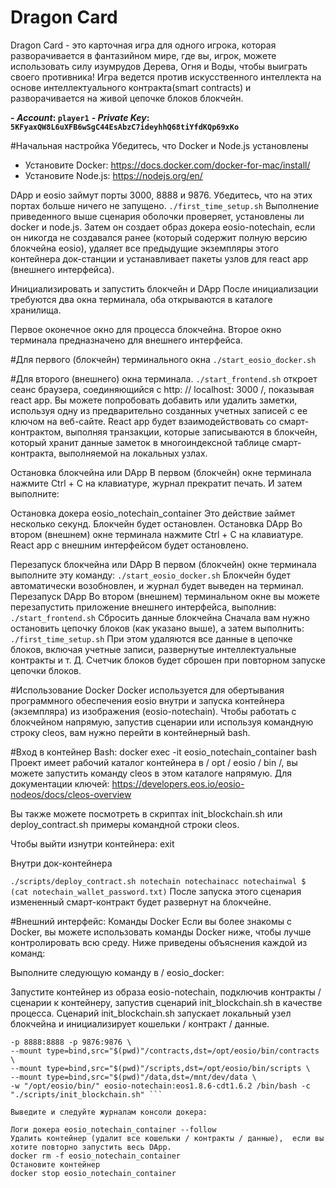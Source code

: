# Dragon Card
Dragon Card - это карточная игра для одного игрока, которая разворачивается в фантазийном мире, где вы, игрок, можете использовать силу изумрудов  Дерева, Огня и Воды, чтобы выиграть своего противника! Игра ведется против искусственного интеллекта на основе интеллектуального контракта(smart contracts) и разворачивается на живой цепочке блоков блокчейн.
 
**- *Account*: `player1`**
**- *Private Key*: `5KFyaxQW8L6uXFB6wSgC44EsAbzC7ideyhhQ68tiYfdKQp69xKo`**

#Начальная настройка
Убедитесь, что Docker и Node.js установлены

* Установите Docker: https://docs.docker.com/docker-for-mac/install/
* Установите Node.js: https://nodejs.org/en/

DApp и eosio займут порты 3000, 8888 и 9876. Убедитесь, что на этих портах больше ничего не запущено.
```./first_time_setup.sh```
Выполнение приведенного выше сценария оболочки проверяет, установлены ли docker и node.js. Затем он создает образ докера eosio-notechain, если он никогда не создавался ранее (который содержит полную версию блокчейна eosio), удаляет все предыдущие экземпляры этого контейнера док-станции и устанавливает пакеты узлов для react app (внешнего интерфейса).

Инициализировать и запустить блокчейн и DApp
После инициализации требуются два окна терминала, оба открываются в каталоге хранилища.

Первое оконечное окно для процесса блокчейна.
Второе окно терминала предназначено для внешнего интерфейса.

#Для первого (блокчейн) терминального окна 
```./start_eosio_docker.sh```




#Для второго (внешнего) окна терминала.
```./start_frontend.sh```
откроет сеанс браузера, соединяющийся с http: // localhost: 3000 /, показывая react app. Вы можете попробовать добавить или удалить заметки, используя одну из предварительно созданных учетных записей с ее ключом на веб-сайте. React app будет взаимодействовать со смарт-контрактом, выполняя транзакции, которые записываются в блокчейн, который хранит данные заметок в многоиндексной таблице смарт-контракта, выполняемой на локальных узлах.

Остановка блокчейна или DApp
В первом (блокчейн) окне терминала нажмите Ctrl + C на клавиатуре, журнал прекратит печать. И затем выполните:

Остановка докера eosio_notechain_container
Это действие займет несколько секунд. Блокчейн будет остановлен.
Остановка DApp
Во втором (внешнем) окне терминала нажмите Ctrl + C на клавиатуре. React app с внешним интерфейсом будет остановлено.

Перезапуск блокчейна или DApp
В первом (блокчейн) окне терминала выполните эту команду:
```./start_eosio_docker.sh```
Блокчейн будет автоматически возобновлен, и журнал будет выведен на терминал.
Перезапуск DApp
Во втором (внешнем) терминальном окне вы можете перезапустить приложение внешнего интерфейса, выполнив:
```./start_frontend.sh```
Сбросить данные блокчейна
Сначала вам нужно остановить цепочку блоков (как указано выше), а затем выполнить:
```./first_time_setup.sh```
При этом удаляются все данные в цепочке блоков, включая учетные записи, развернутые интеллектуальные контракты и т. Д. Счетчик блоков будет сброшен при повторном запуске цепочки блоков.


#Использование Docker
Docker используется для обертывания программного обеспечения eosio внутри и запуска контейнера (экземпляра) из изображения (eosio-notechain). Чтобы работать с блокчейном напрямую, запустив сценарии или используя командную строку cleos, вам нужно перейти в контейнерный bash.

#Вход в контейнер Bash:
docker exec -it eosio_notechain_container bash
Проект имеет рабочий каталог контейнера в / opt / eosio / bin /, вы можете запустить команду cleos в этом каталоге напрямую. Для документации ключей: https://developers.eos.io/eosio-nodeos/docs/cleos-overview

Вы также можете посмотреть в скриптах init_blockchain.sh или deploy_contract.sh примеры командной строки cleos.

Чтобы выйти изнутри контейнера:
exit

Внутри док-контейнера

```./scripts/deploy_contract.sh notechain notechainacc notechainwal $ (cat notechain_wallet_password.txt)```
После запуска этого сценария измененный смарт-контракт будет развернут на блокчейне.


#Внешний интерфейс:
Команды Docker
Если вы более знакомы с Docker, вы можете использовать команды Docker ниже, чтобы лучше контролировать всю среду. Ниже приведены объяснения каждой из команд:

Выполните следующую команду в / eosio_docker:

Запустите контейнер из образа eosio-notechain, подключив контракты / сценарии к контейнеру, запустив сценарий init_blockchain.sh в качестве процесса. Сценарий init_blockchain.sh запускает локальный узел блокчейна и инициализирует кошельки / контракт / данные.

```docker run --rm --name eosio_notechain_container \
-p 8888:8888 -p 9876:9876 \
--mount type=bind,src="$(pwd)"/contracts,dst=/opt/eosio/bin/contracts \
--mount type=bind,src="$(pwd)"/scripts,dst=/opt/eosio/bin/scripts \
--mount type=bind,src="$(pwd)"/data,dst=/mnt/dev/data \
-w "/opt/eosio/bin/" eosio-notechain:eos1.8.6-cdt1.6.2 /bin/bash -c "./scripts/init_blockchain.sh" ```

Выведите и следуйте журналам консоли докера:

Логи докера eosio_notechain_container --follow
Удалить контейнер (удалит все кошельки / контракты / данные),  если вы хотите повторно запустить весь DApp.
docker rm -f eosio_notechain_container
Остановите контейнер 
docker stop eosio_notechain_container

